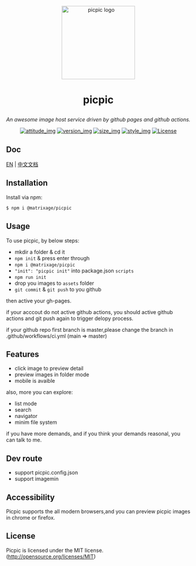 <p align="center"><a href="#" target="_blank" rel="noopener noreferrer"><img width="200" src="https://matrixage.github.io/img/projects/picpic/logo_picpic_black.png" alt="picpic logo"></a></p>

# <p align="center"> picpic </p>

_<p align="center">An awesome image host service driven by github pages and github actions.</p>_

<p align="center">
  <a href="#"><img src="https://img.shields.io/badge/join-welcome-brightgreen.svg" alt="attitude_img"></a>
  <a href="#"><img src="https://img.shields.io/badge/version-1.0-orange.svg" alt="version_img"></a>
  <a href="#"><img src="https://img.shields.io/badge/compres%20size-7k-red.svg" alt="size_img"></a>
  <a href="#"><img src="https://img.shields.io/badge/style-light%20design-yellow.svg" alt="style_img"></a>
  <a href="#"><img src="https://img.shields.io/badge/license-MIT-blue.svg" alt="License"></a>
</p>

## Doc

[EN](https://github.com/MatrixAges/picpic#readme) | [中文文档](https://github.com/MatrixAges/picpic/blob/master/readme_cn.md)

## Installation

Install via npm:

```bash
$ npm i @matrixage/picpic
```

## Usage

To use picpic, by below steps:

- mkdir a folder & cd it
- `npm init` & press enter through
- `npm i @matrixage/picpic`
- `"init": "picpic init"` into package.json `scripts`
- `npm run init`
- drop you images to `assets` folder
- `git commit` & `git push` to you github

then active your gh-pages.

if your acccout do not active github actions, you should active github actions and git push again to trigger delopy process.

if your github repo first branch is master,please change the branch in .github/workflows/ci.yml (main => master)

## Features

- click image to preview detail
- preview images in folder mode
- mobile is avaible

also, more you can explore:

- list mode
- search
- navigator
- minim file system

if you have more demands, and if you think your demands reasonal, you can talk to me.

## Dev route

- support picpic.config.json
- support imagemin

## Accessibility

Picpic supports the all modern browsers,and you can preview picpic images in chrome or firefox.

## License

Picpic is licensed under the MIT license. (http://opensource.org/licenses/MIT)
